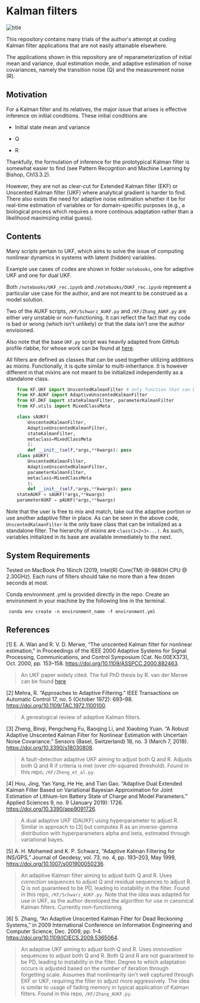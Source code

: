 # Kalman filters

![title](https://user-images.githubusercontent.com/35414366/132179092-39c96572-5c0e-4b02-85a3-2fe71d394dd8.png)


This repository contains many trials of the author's attempt at coding Kalman filter applications that are not easily attainable elsewhere.

The applications shown in this repository are of reparameterization of initial mean and variance, dual estimation mode, and adaptive estimation of noise covariances, namely the transition noise (Q) and the measurement noise (R).

## Motivation

For a Kalman filter and its relatives, the major issue that arises is effective inference on initial conditions. These initial conditions are 

- Initial state mean and variance

- Q

- R

Thankfully, the formulation of inference for the prototypical Kalman filter is somewhat easier to find (see Pattern Recogntion and Machine Learning by Bishop, Ch13.3.2).

However, they are not as clear-cut for Extended Kalman filter (EKF) or Unscented Kalman filter (UKF) where analytical gradient is harder to find. There also exists the need for adaptive noise estimation whether it be for real-time estimation of variables or for domain-specific purposes (e.g., a biological process which requires a more continous adaptation rather than a likelihood maximizing initial guess).

## Contents

Many scripts pertain to UKF, which aims to solve the issue of computing nonlinear dynamics in systems with latent (hidden) variables.

Example use cases of codes are shown in folder <code>notebooks</code>, one for adaptive UKF and one for dual UKF.

Both <code>/notebooks/UKF_rec.ipynb</code> and <code>/notebooks/DUKF_rec.ipynb</code> represent a particular use case for the author, and are not meant to be construed as a model solution.

Two of the AUKF scripts, <code>/KF/Schwarz_AUKF.py</code> and <code>/KF/Zhang_AUKF.py</code> are either very unstable or non-functioning. It can reflect the fact that my code is bad or wrong (which isn't unlikely) or that the data isn't one the author envisioned.

Also note that the base <code>UKF.py</code> script was heavily adapted from GitHub profile rlabbe, for whose work can be found at [here](https://github.com/rlabbe/Kalman-and-Bayesian-Filters-in-Python "here").


All filters are defined as classes that can be used together utilizing additions as *mixins*. Functionally, it is quite similar to multi-inheritance. It is however different in that mixins are not meant to be initialized independently as a standalone class.

```python
	from KF.UKF import UnscentedKalmanFilter # only function that can be used as a standalone filter.
	from KF.AUKF import AdaptiveUnscentedKalmanFilter
	from KF.DKF import stateKalmanFilter, parameterKalmanFilter
	from KF.utils import MixedClassMeta

	class sAUKF(
		UnscentedKalmanFilter,
		AdaptiveUnscentedKalmanFilter,
		stateKalmanFilter,
		metaclass=MixedClassMeta
		):
		def __init__(self,*args,**kwargs): pass
	class pAUKF(
		UnscentedKalmanFilter,
		AdaptiveUnscentedKalmanFilter,
		parameterKalmanFilter,
		metaclass=MixedClassMeta
		):
		def __init__(self,*args,**kwargs): pass
	stateAUKF = sAUKF(*args,**kwargs)
	parameterAUKF = pAUKF(*args,**kwargs)
```

Note that the user is free to mix and match, take out the adaptive portion or use another adaptive filter in place. As can be seen in the above code, <code>UnscentedKalmanFilter</code> is the only base class that can be initialized as a standalone filter. The hierarchy of mixins are <code>class(1<2<3<...)</code>. As such, variables initialized in its base are available immediately to the next.


## System Requirements

Tested on MacBook Pro 16inch (2019, Intel(R) Core(TM) i9-9880H CPU @ 2.30GHz). Each runs of filters should take no more than a few dozen seconds at most.

Conda environment .yml is provided directly in the repo. Create an environment in your machine by the following line in the terminal.

<code> conda env create -n environment_name -f environment.yml </code>

## References

[1] E. A. Wan and R. V. D. Merwe, “The unscented Kalman filter for nonlinear estimation,” in Proceedings of the IEEE 2000 Adaptive Systems for Signal Processing, Communications, and Control Symposium (Cat. No.00EX373), Oct. 2000, pp. 153–158. https://doi.org/10.1109/ASSPCC.2000.882463.

> An UKF paper widely cited. The full PhD thesis by R. van der Merwe can be found [here](https://scholararchive.ohsu.edu/downloads/rf55z768s?locale=en "original")

[2] Mehra, R. “Approaches to Adaptive Filtering.” IEEE Transactions on Automatic Control 17, no. 5 (October 1972): 693–98. https://doi.org/10.1109/TAC.1972.1100100.

> A genealogical review of adaptive Kalman filters.

[3] Zheng, Binqi, Pengcheng Fu, Baoqing Li, and Xiaobing Yuan. “A Robust Adaptive Unscented Kalman Filter for Nonlinear Estimation with Uncertain Noise Covariance.” Sensors (Basel, Switzerland) 18, no. 3 (March 7, 2018). https://doi.org/10.3390/s18030808.

> A fault-detection adaptive UKF aiming to adjust both Q and R. Adjusts both Q and R if criteria is met (over chi-squared threshold). Found in this repo, <code>/KF/Zheng_et_al.py</code>.

[4] Hou, Jing, Yan Yang, He He, and Tian Gao. “Adaptive Dual Extended Kalman Filter Based on Variational Bayesian Approximation for Joint Estimation of Lithium-Ion Battery State of Charge and Model Parameters.” Applied Sciences 9, no. 9 (January 2019): 1726. https://doi.org/10.3390/app9091726.

> A dual adaptive UKF (DAUKF) using hyperparameter to adjust R. Similar in approach to [3] but computes R as an inverse-gamma distribution with hyperparameters alpha and beta, estimated through variational bayes.

[5] A. H. Mohamed and K. P. Schwarz, “Adaptive Kalman Filtering for INS/GPS,” Journal of Geodesy, vol. 73, no. 4, pp. 193–203, May 1999, https://doi.org/10.1007/s001900050236.

> An adaptive Kalman filter aiming to adjust both Q and R. Uses *correction* sequences to adjust Q and residual sequences to adjust R. Q is not guaranteed to be PD, leading to instability in the filter. Found in this repo, <code>/KF/Schwarz_AUKF.py</code>. Note that the idea was adapted for use in UKF, as the author developed the algorithm for use in canonical Kalman filters. Currently non-functioning.

[6] S. Zhang, “An Adaptive Unscented Kalman Filter for Dead Reckoning Systems,” in 2009 International Conference on Information Engineering and Computer Science, Dec. 2009, pp. 1–4. https://doi.org/10.1109/ICIECS.2009.5365064.

> An adaptive UKF aiming to adjust both Q and R. Uses *innnovation* sequences to adjust both Q and R. Both Q and R are not guaranteed to be PD, leading to instability in the filter. Degree to which adaptation occurs is adjusted based on the number of iteration through forgetting scale. Assumes that nonlinearity isn't well captured through EKF or UKF, requiring the filter to adjust more aggressively. The idea is similar to usage of fading memory in typical application of Kalman filters. Found in this repo, <code>/KF/Zhang_AUKF.py</code>.
